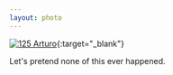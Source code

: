 ```yaml
---
layout: photo
---
```


[![125 Arturo](https://c2.staticflickr.com/2/1698/24421402566_2bdd37b5b4_c.jpg)](https://www.flickr.com/photos/131440297@N08/24421402566/){:target="_blank"}

Let's pretend none of this ever happened.
